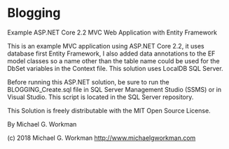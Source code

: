# Blogging
Example ASP.NET Core 2.2 MVC Web Application with Entity Framework

This is an example MVC application using ASP.NET Core 2.2, it uses database first Entity Framework,
I also added data annotations to the EF model classes so a name other than the table name could
be used for the DbSet variables in the Context file. This solution uses LocalDB SQL Server.

Before running this ASP.NET solution, be sure to run the BLOGGING_Create.sql file in SQL Server Management Studio (SSMS)
or in Visual Studio. This script is located in the SQL Server repository.

This Solution is freely distributable with the MIT Open Source License.

By Michael G. Workman

(c) 2018 Michael G. Workman
http://www.michaelgworkman.com
